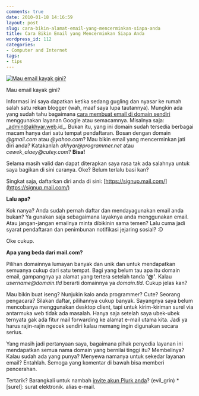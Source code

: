 ```yaml
---
comments: true
date: 2010-01-18 14:16:59
layout: post
slug: cara-bikin-alamat-email-yang-mencerminkan-siapa-anda
title: Cara Bikin Email yang Mencerminkan Siapa Anda
wordpress_id: 112
categories:
- Computer and Internet
tags:
- tips
---
```


[![Mau email kayak gini? ](http://akhyar.net/uploads/email.jpg)](http://akhyar.net/uploads/email.jpg)


Mau email kayak gini? 



Informasi ini saya dapatkan ketika sedang gugling dan nyasar ke rumah salah satu rekan blogger (wah, maaf saya lupa tautannya). Mungkin ada yang sudah tahu bagaimana [cara membuat email di domain sendiri](http://spongebaykun.blogspot.com/2010/01/membuat-e-mail-dengan-domain-sendiri.html) menggunakan layanan Google atau semacamnya. Misalnya saja: _admin@akhyar.web.id_. Bukan itu, yang ini domain sudah tersedia berbagai macam hanya dari satu tempat pendaftaran. Bosan dengan domain _@gmail.com_ atau _@yahoo.com_? Mau bikin email yang mencerminkan jati diri anda? Katakanlah _akhyar@programmer.net_ atau _cewek_alaey@cutey.com_? **Bisa!**

Selama masih valid dan dapat diterapkan saya rasa tak ada salahnya untuk saya bagikan di sini caranya. Oke? Belum terlalu basi kan?

<!-- more -->

Singkat saja, daftarkan diri anda di sini: [https://signup.mail.com/](https://signup.mail.com/)


**Lalu apa?**


Kok nanya? Anda sudah pernah daftar dan mendayagunakan email anda bukan? Ya gunakan saja sebagaimana layaknya anda menggunakan email. Atau jangan-jangan emailnya minta dibikinin sama temen? Lalu cuma jadi syarat pendaftaran dan penimbunan notifikasi jejaring sosial? :D

Oke cukup.


**Apa yang beda dari mail.com?**


Pilihan domainnya lumayan banyak dan unik dan untuk mendapatkan semuanya cukup dari satu tempat. Bagi yang belum tau apa itu domain email, gampangnya ya alamat yang tertera setelah tanda **'@'**. Kalau _username@domain.tld_ berarti domainnya ya _domain.tld_. Cukup jelas kan?

Mau bikin buat iseng? Nunjukin kalo anda programmer? Cute? Seorang pengacara? Silakan daftar, pilihannya cukup banyak. Sayangnya saya belum mencobanya menggunakan desktop client, tapi untuk kirim-kiriman surel via antarmuka web tidak ada masalah. Hanya saja setelah saya ubek-ubek ternyata gak ada fitur mail forwarding ke alamat e-mail utama kita. Jadi ya harus rajin-rajin ngecek sendiri kalau memang ingin digunakan secara serius.

Yang masih jadi pertanyaan saya, bagaimana pihak penyedia layanan ini mendapatkan semua nama domain yang bernilai tinggi itu? Membelinya? Kalau sudah ada yang punya? Menyewa namanya untuk sekedar layanan email? Entahlah. Semoga yang komentar di bawah bisa memberi pencerahan.

Tertarik? Barangkali untuk nambah [invite akun Plurk anda](http://plurk.com/akhy/invite)? (evil_grin)
  *[surel]: surat elektronik. alias e-mail.
